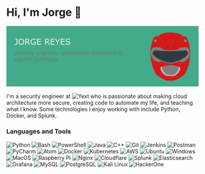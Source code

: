 # Hi, I'm Jorge 👋

<img src="https://raw.githubusercontent.com/jrsec/jrsec/main/assets/gh-header-image-green.png" alt="banner that says Jorge Reyes - security engineer, automation enthusiast, and adjunct professor alongside a cartoon illustration">

I'm a security engineer at ![Yext](https://img.shields.io/badge/-Yext-%23000000?style=flat-square&logo=yubico&logoColor=ffffff) who is passionate about making cloud architecture more secure, creating code to automate my life, and teaching what I know.  Some technologies I enjoy working with include Python, Docker, and Splunk.

### Languages and Tools
![Python](https://img.shields.io/badge/-Python-%233776AB?style=flat-square&logo=python&logoColor=ffffff)
![Bash](https://img.shields.io/badge/-Bash-%234EAA25?style=flat-square&logo=gnu-bash&logoColor=ffffff)
![PowerShell](https://img.shields.io/badge/-PowerShell-%235391FE?style=flat-square&logo=powershell&logoColor=ffffff)
![Java](https://img.shields.io/badge/-Java-%23007396?style=flat-square&logo=java&logoColor=ffffff)
![C++](https://img.shields.io/badge/-C++-%2300599C?style=flat-square&logo=c%2B%2B&logoColor=ffffff)
![Git](https://img.shields.io/badge/-Git-%23F05032?style=flat-square&logo=git&logoColor=ffffff)
![Jenkins](https://img.shields.io/badge/-Jenkins-%23D24939?style=flat-square&logo=jenkins&logoColor=ffffff)
![Postman](https://img.shields.io/badge/-Postman-%23FF6C37?style=flat-square&logo=postman&logoColor=ffffff)
![PyCharm](https://img.shields.io/badge/-PyCharm-%23000000?style=flat-square&logo=pycharm&logoColor=ffffff)
![Atom](https://img.shields.io/badge/-Atom-%2366595C?style=flat-square&logo=atom&logoColor=ffffff)
![Docker](https://img.shields.io/badge/-Docker-%232496ED?style=flat-square&logo=docker&logoColor=ffffff)
![Kubernetes](https://img.shields.io/badge/-Kubernetes-%23326CE5?style=flat-square&logo=kubernetes&logoColor=ffffff)
![AWS](https://img.shields.io/badge/-AWS-%23232F3E?style=flat-square&logo=amazon-aws&logoColor=ffffff)
![Ubuntu](https://img.shields.io/badge/-Ubuntu-%23E95420?style=flat-square&logo=ubuntu&logoColor=ffffff)
![Windows](https://img.shields.io/badge/-Windows-%230078D6?style=flat-square&logo=windows&logoColor=ffffff)
![MacOS](https://img.shields.io/badge/-MacOS-%23000000?style=flat-square&logo=macos&logoColor=ffffff)
![Raspberry Pi](https://img.shields.io/badge/-Raspberry%20Pi-%23A22846?style=flat-square&logo=raspberry-pi&logoColor=ffffff)
![Nginx](https://img.shields.io/badge/-Nginx-%23009639?style=flat-square&logo=nginx&logoColor=ffffff)
![Cloudflare](https://img.shields.io/badge/-Cloudflare-%23F38020?style=flat-square&logo=cloudflare&logoColor=ffffff)
![Splunk](https://img.shields.io/badge/-Splunk-%23000000?style=flat-square&logo=splunk&logoColor=ffffff)
![Elasticsearch](https://img.shields.io/badge/-Elasticsearch-%23005571?style=flat-square&logo=elasticsearch&logoColor=ffffff)
![Grafana](https://img.shields.io/badge/-Grafana-%23F46800?style=flat-square&logo=grafana&logoColor=ffffff)
![MySQL](https://img.shields.io/badge/-MySQL-%234479A1?style=flat-square&logo=mysql&logoColor=ffffff)
![PostgreSQL](https://img.shields.io/badge/-PostgreSQL-%23336791?style=flat-square&logo=postgresql&logoColor=ffffff)
![Kali Linux](https://img.shields.io/badge/-Kali%20Linux-%23557C94?style=flat-square&logo=kali-linux&logoColor=ffffff)
![HackerOne](https://img.shields.io/badge/-HackerOne-%23494649?style=flat-square&logo=hackerone&logoColor=ffffff)

<!-- <p align="left"> <a href="https://www.python.org" target="_blank"> <img src="https://raw.githubusercontent.com/devicons/devicon/master/icons/python/python-original.svg" alt="python" width="40" height="40"/> </a> <a href="https://www.gnu.org/software/bash" target="_blank"> <img src="https://www.vectorlogo.zone/logos/gnu_bash/gnu_bash-icon.svg" alt="bash" width="40" height="40"/> </a> <a href="https://docs.microsoft.com/en-us/powershell" target="_blank"> <img src="https://raw.githubusercontent.com/PowerShell/PowerShell/master/assets/Powershell_256.png" alt="powershell" width="40" height="40"/> </a> <a href="https://www.java.com" target="_blank"> <img src="https://raw.githubusercontent.com/devicons/devicon/master/icons/java/java-original.svg" alt="java" width="40" height="40"/> </a> <a href="http://www.open-std.org/jtc1/sc22/wg14" target="_blank"> <img src="https://raw.githubusercontent.com/devicons/devicon/master/icons/c/c-original.svg" alt="c" width="40" height="40"/> </a> <a href="https://git-scm.com/" target="_blank"> <img src="https://www.vectorlogo.zone/logos/git-scm/git-scm-icon.svg" alt="git" width="40" height="40"/> </a> <a href="https://www.jenkins.io" target="_blank"> <img src="https://raw.githubusercontent.com/devicons/devicon/master/icons/jenkins/jenkins-original.svg" alt="jenkins" width="40" height="40"/> </a> <a href="https://postman.com" target="_blank"> <img src="https://www.vectorlogo.zone/logos/getpostman/getpostman-icon.svg" alt="postman" width="40" height="40"/> </a> <a href="https://www.jetbrains.com/pycharm" target="_blank"> <img src="https://raw.githubusercontent.com/devicons/devicon/master/icons/pycharm/pycharm-original.svg" alt="pycharm" width="40" height="40"/> </a> <a href="https://atom.io" target="_blank"> <img src="https://raw.githubusercontent.com/devicons/devicon/master/icons/atom/atom-original.svg" alt="atom" width="40" height="40"/> </a> <a href="https://www.docker.com/" target="_blank"> <img src="https://raw.githubusercontent.com/devicons/devicon/master/icons/docker/docker-original.svg" alt="docker" width="40" height="40"/> </a> <a href="https://kubernetes.io" target="_blank"> <img src="https://www.vectorlogo.zone/logos/kubernetes/kubernetes-icon.svg" alt="kubernetes" width="40" height="40"/> </a> <a href="https://aws.amazon.com" target="_blank"> <img src="https://cdn.worldvectorlogo.com/logos/aws-2.svg" alt="aws" width="40" height="40"/> </a> <a href="https://www.linux.org/" target="_blank"> <img src="https://raw.githubusercontent.com/devicons/devicon/master/icons/linux/linux-original.svg" alt="linux" width="40" height="40"/> </a> <a href="https://www.microsoft.com/en-us/windows" target="_blank"> <img src="https://raw.githubusercontent.com/devicons/devicon/master/icons/windows8/windows8-original.svg" alt="windows" width="40" height="40"/> </a> <a href="https://www.apple.com/macos" target="_blank"> <img src="https://raw.githubusercontent.com/devicons/devicon/master/icons/apple/apple-original.svg" alt="macos" width="40" height="40"/> </a> <a href="https://www.raspberrypi.org/" target="_blank"> <img src="https://cdn.worldvectorlogo.com/logos/raspberry-pi.svg" alt="raspberrypi" width="40" height="40"/> </a> <a href="https://www.nginx.com" target="_blank"> <img src="https://raw.githubusercontent.com/devicons/devicon/master/icons/nginx/nginx-original.svg" alt="nginx" width="40" height="40"/> </a> <a href="https://www.elastic.co" target="_blank"> <img src="https://www.vectorlogo.zone/logos/elastic/elastic-icon.svg" alt="elasticsearch" width="40" height="40"/> </a> <a href="https://www.splunk.com/" target="_blank"> <img src="https://cdn.iconscout.com/icon/free/png-512/splunk-569578.png" alt="splunk" width="40" height="40"/> </a> <a href="https://grafana.com" target="_blank"> <img src="https://www.vectorlogo.zone/logos/grafana/grafana-icon.svg" alt="grafana" width="40" height="40"/> </a> <a href="https://www.mysql.com/" target="_blank"> <img src="https://raw.githubusercontent.com/devicons/devicon/master/icons/mysql/mysql-original.svg" alt="mysql" width="40" height="40"/> </a> <a href="https://www.postgresql.org" target="_blank"> <img src="https://raw.githubusercontent.com/devicons/devicon/master/icons/postgresql/postgresql-original-wordmark.svg" alt="postgresql" width="40" height="40"/> </a> <a href="https://www.adobe.com/products/photoshop.html" target="_blank"> <img src="https://raw.githubusercontent.com/devicons/devicon/master/icons/photoshop/photoshop-plain.svg" alt="photoshop" width="40" height="40"/> </a> </p> -->
